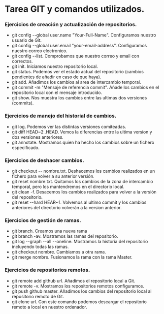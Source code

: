 # Tarea GIT y comandos utilizados.

### Ejercicios de creación y actualización de repositorios.

- git config --global user.name "Your-Full-Name". Configuramos nuestro usuario de Git.
- git config --global user.email "your-email-address". Configuramos nuestro correo electronico.
- git config --list. Comprobamos que nuestro correo y email con correctos.
- git init. Iniciamos nuestro repositorio local.
- git status. Podemos ver el estado actual del repositorio (cambios pendientes de añadir en caso de que haya).
- git add. Añadimos los cambios al area de intercambio temporal.
- git commit -m "Mensaje de referencia commit". Añade los cambios en el repositorio local con el mensaje introducido.
- git show. Nos muestra los cambios entre las ultimas dos versiones (commits).


### Ejercicios de manejo del historial de cambios.
- git log. Podemos ver las distintas versiones comiteadas.
- git diff HEAD~2..HEAD. Vemos la diferencias entre la ultima version y dos versiones anteriores.
- git annotate. Mostramos quien ha hecho los cambios sobre un fichero especificado.


### Ejercicios de deshacer cambios.
- git checkout -- nombre.txt. Deshacemos los cambios realizados en un fichero para volver a su anterior versión.
- git reset nombre.txt. Quitamos los cambios de la zona de intercambio temporal, pero los mantendremos en el directorio local.
- git clean -f. Desacemos los cambios realizados para volver a la versión del repositorio.
- git reset --hard HEAR~1. Volvemos al ultimo commit y los cambios anteriores del directorio volverán a la version anterior.


### Ejercicios de gestión de ramas.
- git branch. Creamos una nueva rama
- git branch -av. Mostramos las ramas del repositorio.
- git log --graph --all --oneline. Mostramos la historia del repositorio incluyendo todas las ramas.
- git checkout nombre. Cambiamos a otra rama.
- git merge nombre. Fusionamos la rama con la rama Master.


### Ejercicios de repositorios remotos.
- git remote add github url. Añadimos el repositorio local a Git.
- git remote -v. Mostramos los repositorios remotos configuramos.
- git push github master. Añadimos los cambios del repositorio local al repositorio remoto de Git.
- git clone url. Con este comando podemos descargar el repositorio remoto a local en nuestro ordenador.
